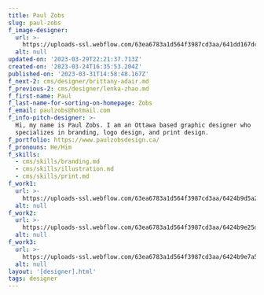 ```yaml
---
title: Paul Zobs
slug: paul-zobs
f_image-designer:
  url: >-
    https://uploads-ssl.webflow.com/63ea6783a1d564f3987cd3aa/641dd167dcf11923528e50db_paul-zobs-2.jpg
  alt: null
updated-on: '2023-03-29T22:21:37.713Z'
created-on: '2023-03-24T16:35:53.204Z'
published-on: '2023-03-31T14:58:48.167Z'
f_next-2: cms/designer/brittany-adair.md
f_previous-2: cms/designer/lenka-zhao.md
f_first-name: Paul
f_last-name-for-sorting-on-homepage: Zobs
f_email: paulzobs@hotmail.com
f_info-pitch-designer: >-
  Hi, my name is Paul Zobs. I am an Ottawa based graphic designer who
  specializes in branding, logo design, and print design. 
f_portfolio: https://www.paulzobsdesign.ca/
f_pronouns: He/Him
f_skills:
  - cms/skills/branding.md
  - cms/skills/illustration.md
  - cms/skills/print.md
f_work1:
  url: >-
    https://uploads-ssl.webflow.com/63ea6783a1d564f3987cd3aa/6424b9d5a26f8d81bb1645b5_Zobs-Paul-grad-show-work-img1.jpg
  alt: null
f_work2:
  url: >-
    https://uploads-ssl.webflow.com/63ea6783a1d564f3987cd3aa/6424b9e25dd0a08a9ec01681_Zobs-Paul-grad-show-work-img2.jpg
  alt: null
f_work3:
  url: >-
    https://uploads-ssl.webflow.com/63ea6783a1d564f3987cd3aa/6424b9e7a58754fed4abc047_Zobs-Paul-grad-show-work-img3.jpg
  alt: null
layout: '[designer].html'
tags: designer
---
```



